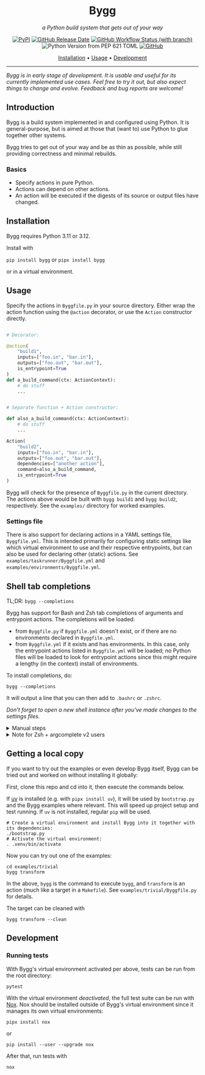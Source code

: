 <div align="center">

# Bygg

_a Python build system that gets out of your way_

[![PyPI](https://img.shields.io/pypi/v/bygg?flat)](https://pypi.org/project/bygg/)
[![GitHub Release Date](https://img.shields.io/github/release-date/rikardg/bygg)](https://github.com/rikardg/bygg/releases)
[![GitHub Workflow Status (with branch)](https://img.shields.io/github/actions/workflow/status/rikardg/bygg/code_quality.yml?branch=master&flat)](https://github.com/rikardg/bygg/actions?query=branch%3Amaster+)
![Python Version from PEP 621 TOML](https://img.shields.io/python/required-version-toml?tomlFilePath=https%3A%2F%2Fraw.githubusercontent.com%2Frikardg%2Fbygg%2Fmaster%2Fpyproject.toml)
[![GitHub](https://img.shields.io/github/license/rikardg/bygg)](LICENSE)

[Installation](#installation) • [Usage](#usage) • [Development](#development)

</div>

---

_Bygg is in early stage of development. It is usable and useful for its
currently implemented use cases. Feel free to try it out, but also expect
things to change and evolve. Feedback and bug reports are welcome!_

## Introduction

Bygg is a build system implemented in and configured using Python. It is
general-purpose, but is aimed at those that (want to) use Python to glue
together other systems.

Bygg tries to get out of your way and be as thin as possible, while still
providing correctness and minimal rebuilds.

### Basics

- Specify actions in pure Python.
- Actions can depend on other actions.
- An action will be executed if the digests of its source or output files have
  changed.

## Installation

Bygg requires Python 3.11 or 3.12.

Install with

`pip install bygg`
or
`pipx install bygg`

or in a virtual environment.

## Usage

Specify the actions in `Byggfile.py` in your source directory. Either wrap the
action function using the `@action` decorator, or use the `Action` constructor
directly.

```python

# Decorator:

@action(
    "build1",
    inputs=["foo.in", "bar.in"],
    outputs=["foo.out", "bar.out"],
    is_entrypoint=True
)
def a_build_command(ctx: ActionContext):
    # do stuff
    ...


# Separate function + Action constructor:

def also_a_build_command(ctx: ActionContext):
    # do stuff
    ...

Action(
    "build2",
    inputs=["foo.in", "bar.in"],
    outputs=["foo.out", "bar.out"],
    dependencies=["another action"],
    command=also_a_build_command,
    is_entrypoint=True
)
```

Bygg will check for the presence of `Byggfile.py` in the current directory. The
actions above would be built with `bygg build1` and `bygg build2`,
respectively. See the `examples/` directory for worked examples.

### Settings file

There is also support for declaring actions in a YAML settings file,
`Byggfile.yml`. This is intended primarily for configuring static settings like
which virtual environment to use and their respective entrypoints, but can also
be used for declaring other (static) actions. See
`examples/taskrunner/Byggfile.yml` and `examples/environments/Byggfile.yml`.

## Shell tab completions

TL;DR: `bygg --completions`

Bygg has support for Bash and Zsh tab completions of arguments and entrypoint
actions. The completions will be loaded:

- from `Byggfile.py` if `Byggfile.yml` doesn't exist, or if there are no
  environments declared in `Byggfile.yml`.
- from `Byggfile.yml` if it exists and has environments. In this case, only the
  entrypoint actions listed in `Byggfile.yml` will be loaded; no Python files
  will be loaded to look for entrypoint actions since this might require a
  lengthy (in the context) install of environments.

To install completions, do:

```shell
bygg --completions
```

It will output a line that you can then add to `.bashrc` or `.zshrc`.

_Don't forget to open a new shell instance after you've made changes to the
settings files._

<details>
<summary>
Manual steps
</summary>

Add the following line to `.bashrc` or `.zshrc`:

```shell
eval "$(.your_bygg_venv/bin/register-python-argcomplete .your_bygg_venv/bin/bygg)"
```

</details>

<details>
<summary>Note for Zsh + argcomplete v2 users</summary>

The recommended setup above uses the argcomplete that is installed with Bygg,
since this version (starting with v3) has proper support for Zsh so that the
action completions will show descriptions. If you for whatever reason need to
use a lower version of argcomplete you need to load the Bash compatibility
layer first, and then the Bygg completions:

```shell
autoload -U bashcompinit ; bashcompinit
eval "$(register-python-argcomplete bygg)"
```

</details>

## Getting a local copy

If you want to try out the examples or even develop Bygg itself, Bygg can be
tried out and worked on without installing it globally:

First, clone this repo and cd into it, then execute the commands below.

If [uv](https://github.com/astral-sh/uv) is installed (e.g. with `pipx install uv`),
it will be used by `bootstrap.py` and the Bygg examples where relevant.
This will speed up project setup and test running. If `uv` is not installed,
regular `pip` will be used.

```shell
# Create a virtual environment and install Bygg into it together with its dependencies:
./bootstrap.py
# Activate the virtual environment:
. .venv/bin/activate
```

Now you can try out one of the examples:

```shell
cd examples/trivial
bygg transform
```

In the above, `bygg` is the command to execute `bygg`, and `transform` is an
action (much like a target in a `Makefile`). See `examples/trivial/Byggfile.py`
for details.

The target can be cleaned with

```shell
bygg transform --clean
```

## Development

### Running tests

With Bygg's virtual environment activated per above, tests can be run from the root directory:

```shell
pytest
```

With the virtual environment _deactivated_, the full test suite can be run with
[Nox](https://nox.thea.codes/en/stable/). Nox should be installed outside of
Bygg's virtual environment since it manages its own virtual environments:

```shell
pipx install nox
```

or

```shell
pip install --user --upgrade nox
```

After that, run tests with

```shell
nox
```
